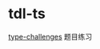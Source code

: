 # tdl-ts
[type-challenges](https://github.com/type-challenges/type-challenges/blob/main/README.zh-CN.md) 题目练习
